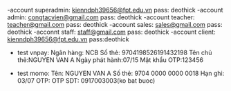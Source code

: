 -account superadmin: kienndph39656@fpt.edu.vn pass: deothick
-account admin: congtacvien@gmail.com pass: deothick
-account teacher: teacher@gmail.com pass: deothick
-account sales: sales@gmail.com pass: deothick
-acconnt staff: staff@gmail.com pass: deothick
-account client: kienndph39656@fpt.edu.vn pass:deothick

- test vnpay: Ngân hàng: NCB
  Số thẻ: 9704198526191432198
  Tên chủ thẻ:NGUYEN VAN A
  Ngày phát hành:07/15
  Mật khẩu OTP:123456

- test momo: Tên: NGUYEN VAN A
  Số thẻ: 9704 0000 0000 0018
  Hạn ghi: 03/07
  OTP: OTP
  SDT: 0917003003(ko bat buoc)
